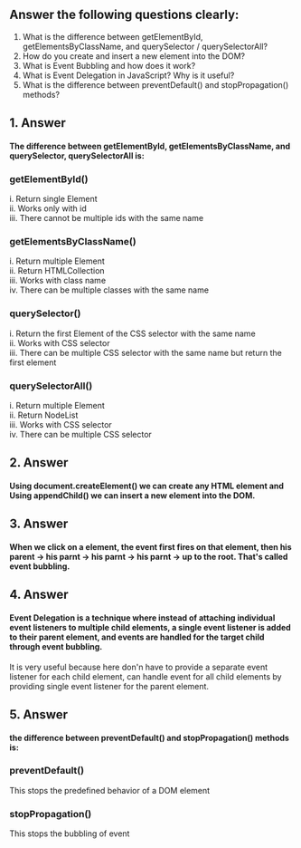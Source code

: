 ## Answer the following questions clearly:
1. What is the difference between getElementById, getElementsByClassName, and querySelector / querySelectorAll?
2. How do you create and insert a new element into the DOM?
3. What is Event Bubbling and how does it work?
4. What is Event Delegation in JavaScript? Why is it useful?
5. What is the difference between preventDefault() and stopPropagation() methods?


## 1. Answer
   #### The difference between getElementById, getElementsByClassName, and querySelector, querySelectorAll is:
   ### getElementById()
   i. Return single Element    
   ii. Works only with id   
   iii. There cannot be multiple ids with the same name   

   ### getElementsByClassName()
   i. Return multiple Element   
   ii. Return HTMLCollection   
   iii. Works with class name   
   iv. There can be multiple classes with the same name   

   ### querySelector()
   i. Return the first Element of the CSS selector with the same name   
   ii. Works with CSS selector   
   iii. There can be multiple CSS selector with the same name but return the first element   

   ### querySelectorAll()
   i. Return multiple Element   
   ii. Return NodeList   
   iii. Works with CSS selector   
   iv. There can be multiple CSS selector   


## 2. Answer
   #### Using document.createElement() we can create any HTML element and Using appendChild() we can insert a new element into the DOM.      

## 3. Answer
   #### When we click on a element, the event first fires on that element, then his parent -> his parnt -> his parnt -> his parnt -> up to the root. That's called event bubbling.

## 4. Answer
   #### Event Delegation is a technique where instead of attaching individual event listeners to multiple child elements, a single event listener is added to their parent element, and events are handled for the target child through event bubbling.   
   It is very useful because here don'n have to provide a separate event listener for each child element, can handle event for all child elements by providing single event listener for the parent element.  

## 5. Answer
  #### the difference between preventDefault() and stopPropagation() methods is:
  ### preventDefault()
   This stops the predefined behavior of a DOM element 
  ### stopPropagation()
   This stops the bubbling of event
